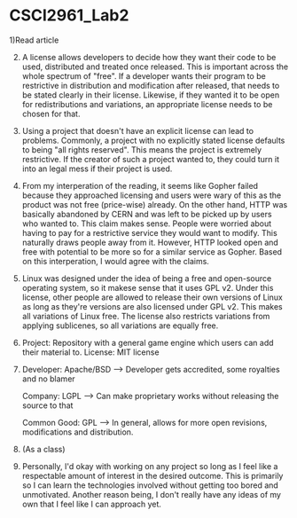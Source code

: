 # CSCI2961_Lab2

1)Read article

2) A license allows developers to decide how they want their code to be used, distributed and treated once released. This is important across the whole spectrum of "free". If a developer wants their program to be restrictive in distribution and modification after released, that needs to be stated clearly in their license. Likewise, if they wanted it to be open for redistributions and variations, an appropriate license needs to be chosen for that. 

3) Using a project that doesn't have an explicit license can lead to problems. Commonly, a project with no explicitly stated license defaults to being "all rights reserved". This means the project is extremely restrictive. If the creator of such a project wanted to, they could turn it into an legal mess if their project is used.

4) From my interperation of the reading, it seems like Gopher failed because they approached licensing and users were wary of this as the product was not free (price-wise) already. On the other hand, HTTP was basically abandoned by CERN and was left to be picked up by users who wanted to. This claim makes sense. People were worried about having to pay for a restrictive service they would want to modify. This naturally draws people away from it. However, HTTP looked open and free with potential to be more so for a similar service as Gopher. Based on this interperation, I would agree with the claims.

5) Linux was designed under the idea of being a free and open-source operating system, so it makese sense that it uses GPL v2. Under this license, other people are allowed to release their own versions of Linux as long as they're versions are also licensed under GPL v2. This makes all variations of Linux free. The license also restricts variations from applying sublicenes, so all variations are equally free.

6) Project: Repository with a general game engine which users can add 
			their material to.
	License: MIT license

7) Developer: Apache/BSD --> Developer gets accredited, some royalties 
							 and no blamer
   
   Company: LGPL --> Can make proprietary works without releasing the 
   					 source to that
   
   Common Good: GPL --> In general, allows for more open revisions, 
   						modifications and distribution. 

8) (As a class)

9) Personally, I'd okay with working on any project so long as I feel like a respectable amount of interest in the desired outcome. This is primarily so I can learn the technologies involved without getting too bored and unmotivated. Another reason being, I don't really have any ideas of my own that I feel like I can approach yet.
